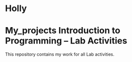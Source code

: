 # Holly
My_projects
Introduction to Programming – Lab Activities
============================================
This repository contains my work for all Lab activities.